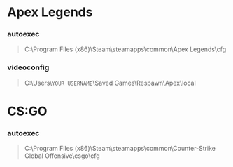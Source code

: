 # Apex Legends
### autoexec
> C:\Program Files (x86)\Steam\steamapps\common\Apex Legends\cfg

### videoconfig
> C:\Users\\`YOUR USERNAME`\Saved Games\Respawn\Apex\local

# CS:GO
### autoexec
> C:\Program Files (x86)\Steam\steamapps\common\Counter-Strike Global Offensive\csgo\cfg
